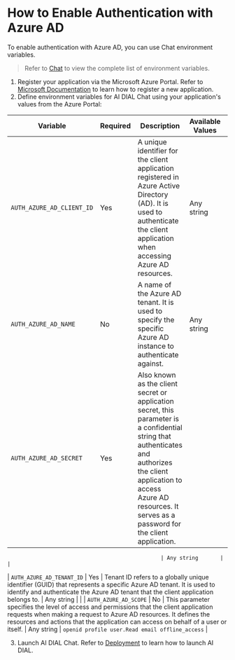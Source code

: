 # How to Enable Authentication with Azure AD

To enable authentication with Azure AD, you can use Chat environment variables. 

> Refer to [Chat](https://github.com/epam/ai-dial-chat?tab=readme-ov-file#environment-variables) to view the complete list of environment variables.

1. Register your application via the Microsoft Azure Portal. Refer to [Microsoft Documentation](https://learn.microsoft.com/en-us/azure/healthcare-apis/register-application) to learn how to register a new application.
2. Define environment variables for AI DIAL Chat using your application's values from the Azure Portal:

| Variable                  | Required             | Description                                                         | Available Values | Default values |
| ------------------------- | -------------------- | ------------------------------------------------------------------- | ---------------- | -------------- |
| `AUTH_AZURE_AD_CLIENT_ID` | Yes                   | A unique identifier for the client application registered in Azure Active Directory (AD). It is used to authenticate the client application when accessing Azure AD resources.                                                  | Any string       |                |
| `AUTH_AZURE_AD_NAME`      | No                   | A name of the Azure AD tenant. It is used to specify the specific Azure AD instance to authenticate against.                                                       | Any string       |                |
| `AUTH_AZURE_AD_SECRET`    | Yes                   | Also known as the client secret or application secret, this parameter is a confidential string that authenticates and authorizes the client application to access Azure AD resources. It serves as a password for the client application.

                                                     | Any string       |                |
| `AUTH_AZURE_AD_TENANT_ID` | Yes                   | Tenant ID refers to a globally unique identifier (GUID) that represents a specific Azure AD tenant. It is used to identify and authenticate the Azure AD tenant that the client application belongs to.                                                  | Any string       |                |
| `AUTH_AZURE_AD_SCOPE`     | No                   | This parameter specifies the level of access and permissions that the client application requests when making a request to Azure AD resources. It defines the resources and actions that the application can access on behalf of a user or itself.                                                      | Any string       | `openid profile user.Read email offline_access` |

3. Launch AI DIAL Chat. Refer to [Deployment](https://github.com/epam/ai-dial-helm/tree/main/charts/dial/examples/generic/simple) to learn how to launch AI DIAL.

